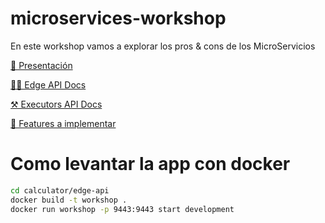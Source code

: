 # microservices-workshop

En este workshop vamos a explorar los pros & cons de los MicroServicios

[🎯 Presentación](./presentation)

[🤹‍♀️ Edge API Docs](./calculator/edge-doc)

[⚒ Executors API Docs](./calculator/executors-doc)

[📝 Features a implementar](./features)


# Como levantar la app con docker

```sh
cd calculator/edge-api
docker build -t workshop . 
docker run workshop -p 9443:9443 start development
```